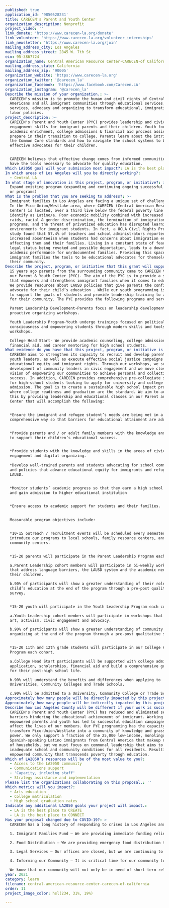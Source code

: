 ```yaml
---
published: true
application_id: '9850528231'
title: CARECEN's Parent and Youth Center
organization_description: Nonprofit
project_video: ''
link_donate: 'https://www.carecen-la.org/donate'
link_volunteer: 'https://www.carecen-la.org/volunteer_internships'
link_newsletter: 'https://www.carecen-la.org/join'
mailing_address_city: Los Angeles
mailing_address_street: 2845 W. 7th St
ein: 95-3867724
organization_name: Central American Resource Center-CARECEN-of California
mailing_address_state: California
mailing_address_zip: '90005'
organization_website: 'https://www.carecen-la.org'
organization_twitter: '@carecen_la'
organization_facebook: 'https://www.facebook.com/Carecen.LA'
organization_instagram: '@carecen_la'
Describe the mission of your organization.: >-
  CARECEN's mission is to promote the human and civil rights of Central
  Americans and all immigrant communities through educational services, legal
  services, advocacy and organizing to transform educational, immigration and
  labor policies.
project_description: >-
  CARECEN's Parent and Youth Center (PYC) provides leadership and civic
  engagement skills for immigrant parents and their children. Youth focus on
  academic enrichment, college admissions & financial aid process assistance to
  prepare in their transition to college. Parents learn about the intricacies of
  the Common Core standards and how to navigate the school systems to be
  effective advocates for their children.


  CARECEN believes that effective change comes from informed communities who
  have the tools necessary to advocate for quality education. 
Which LA2050 goal will your submission most impact?: LA is the best place to LEARN
In which areas of Los Angeles will you be directly working?:
  - Central LA
In what stage of innovation is this project, program, or initiative?: >-
  Expand existing program (expanding and continuing ongoing successful projects
  or programs)
What is the problem that you are seeking to address?: >-
  Immigrant families in Los Angeles are facing a unique set of challenges today.
  In the Pico-Union/Westlake area, where CARECEN (Central American Resource
  Center) is located, over a third live below the federal poverty line and 65%
  identify as Latino/a. Poor economic mobility combined with increased ICE
  raids, racial & gender discrimination, the termination of immigration relief
  programs, and the threat of privatized education has disrupted learning
  environments for immigrant students. In fact, a UCLA Civil Rights Project
  study found that 57.4% of teachers and school administrators reported
  increased absenteeism when students had concerns about immigration enforcement
  affecting them and their families. Living in a constant state of fear over
  legal status being revoked and possible deportation, leads to a downturn in
  academic performance for un/documented families. Providing this space gives
  immigrant families the tools to be educational advocates for themselves and
  their community.
Describe the project, program, or initiative that this grant will support to address the problem identified.: >-
  15 years ago parents from the surrounding community came to CARECEN to develop
  our Parent & Youth Center (PYC). The aim of the PYC is to provide a safe space
  that empowers and strengthens immigrant families when it comes to education.
  We provide resources about LAUSD policies that give parents the confidence to
  advocate for their child’s education . While our youth programming is designed
  to support the goals of students and provide leadership training to advocate
  for their community. The PYC provides the following programs and services: 

  Parent Leadership Development-Parents focus on leadership development and
  proactive organizing workshops.

  Youth Leadership Program-Youth undergo trainings focused on political
  consciousness and empowering students through modern skills and tools
  workshops.

  College Head Start- We provide academic counseling, college admission support,
  financial aid, and career mentoring for high school students.
What evidence do you have that this project, program, or initiative is or will be successful, and how will you define and measure success?: >
  CARECEN aims to strengthen its capacity to recruit and develop parent and
  youth leaders, as well as execute effective social justice campaigns for
  educational equity and immigrant rights. Through our workshops, we support the
  development of community leaders in civic engagement and we move closer to our
  vision of empowering our communities to achieve personal and collective
  success. In addition, CARECEN provides comprehensive pre-collegiate services
  for high-school students looking to apply for university and college
  admission. The goal is to create a sustainable high school impact program
  where college readiness and graduation are the standard. We aim to achieve
  this by providing leadership and educational classes in our Parent and Youth
  Center that will accomplish the following: 


  *Ensure the immigrant and refugee student’s needs are being met in a
  comprehensive way so that barriers for educational attainment are addressed.


  *Provide parents and / or adult family members with the knowledge and skills
  to support their children’s educational success.


  *Provide students with the knowledge and skills in the areas of civic
  engagement and digital organizing.
   
  *Develop well-trained parents and students advocating for school communities
  and policies that advance educational equity for immigrants and refugees in
  LAUSD.


  *Monitor students’ academic progress so that they earn a high school diploma
  and gain admission to higher educational institution


  *Ensure access to academic support for students and their families.

   
  Measurable program objectives include: 


  *10-15 outreach / recruitment events will be scheduled every semester to
  introduce our programs to local schools, family resource centers, and
  community centers.


  *15-20 parents will participate in the Parent Leadership Program each cohort.

  a.Parent Leadership cohort members will participate in bi-weekly workshops
  that address language barriers, the LAUSD system and the academic needs of
  their children.

  b.90% of participants will show a greater understanding of their role in their
  child’s education at the end of the program through a pre-post qualitative
  survey.


  *15-20 youth will participate in the Youth Leadership Program each cohort. 

  a.Youth Leadership cohort members will participate in workshops that cover
  art, activism, civic engagement and advocacy.

  b.90% of participants will show a greater understanding of community / digital
  organizing at the end of the program through a pre-post qualitative survey.


  *15-20 11th and 12th grade students will participate in our College Head Start
  Program each cohort. 

  a.College Head Start participants will be supported with college admissions
  application, scholarships, financial aid and build a comprehensive growth plan
  for their post-high school life.

  b.90% will understand the benefits and differences when applying to
  Universities, Community Colleges and Trade Schools.

  c.90% will be admitted to a University, Community College or Trade School.
Approximately how many people will be directly impacted by this project, program, or initiative?: '350'
Approximately how many people will be indirectly impacted by this project, program, or initiative?: '200'
Describe how Los Angeles County will be different if your work is successful.: >-
  CARECEN's Parent and Youth Center (PYC) has reduced and eliminated several
  barriers hindering the educational achievement of immigrant. Working alongside
  empowered parents and youth has led to successful education campaigns that
  affect the lives of our members. Our PYC programming has the capacity to
  transform Pico-Union/Westlake into a community of knowledge and grassroots
  power. We only support a fraction of the 25,000 low-income, monolingual
  Spanish-speaking Latino immigrants from Central America that makeup nearly 65%
  of households, but we must focus on communal leadership that aims to change
  inadequate school and community conditions for all residents. Resulting in an
  empowered community that transcends poverty through education.
Which of LA2050’s resources will be of the most value to you?:
  - Access to the LA2050 community
  - Communications support
  - 'Capacity, including staff'
  - Strategy assistance and implementation
Please list the organizations collaborating on this proposal.: ''
Which metrics will you impact?:
  - Arts education
  - College matriculation
  - High school graduation rates
Indicate any additional LA2050 goals your project will impact.:
  - LA is the best place to CREATE
  - LA is the best place to CONNECT
Has your proposal changed due to COVID-19?: >
  CARECEN has a long history of responding to crises in Los Angeles and the Southern border. Whether it is providing support to refugees at the Southern border or defending the rights of immigrants during 1992 LA uprisings. Now we are providing support to our community during this pandemic. CARECEN is providing support to families experiencing hardships with the following services and programs:

  1. Immigrant Families Fund – We are providing immediate funding relief to our most vulnerable community members who are not captured by any of the safety nets available locally, statewide, and federally, including, asylum seekers, recently arrived migrant youth, undocumented families, refugee families, homeless migrants, and Day Laborers.

  2. Food Distribution – We are providing emergency food distribution to low-income immigrant/refugee families and Day Laborers through partnerships with local small businesses.

  3. Legal Services – Our offices are closed, but we are continuing to provide immigration legal services remotely through an essential team of legal staff.

  4. Informing our Community – It is critical time for our community to access trusted information, which is why we have developed materials for distribution through CARECEN’s social media networks and website.

  We know that our community will not only be in need of short-term relief.  A long road to recovery awaits, and CARECEN will be there to ensure that our community recovers and thrives in spite of this crisis.
year: 2021
category: learn
filename: central-american-resource-center-carecen-of-california
order: 11
project_image_color: hsl(234, 31%, 19%)

---
```

